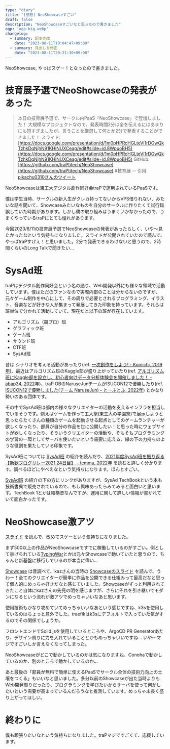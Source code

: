 ```yaml
---
type: "diary"
title: "[感想] NeoShowcaseすごい"
draft: false
description: "NeoShowcaseすごいなと思ったので書きました"
ogp: 'ogp-big.webp'
changelog:
  - summary: 記事作成
    date: "2023-08-11T19:04:47+09:00"
  - summary: 見出しを修正
    date: "2023-08-11T20:21:30+09:00"
---
```


<!-- titleは自動で入る -->
NeoShowcase, やっぱスゲー！となったので書きました。

# 技育展予選でNeoShowcaseの発表があった

> 本日の技育展予選で、サークル内PaaS「NeoShowcase」で登壇しました！
> 大規模なプロジェクトなので、発表時間2分は全を伝えるにはあまりにも短すぎましたが、言うことを厳選して何とか2分で発表することができました！
> スライド: [https://docs.google.com/presentation/d/1m0pHPRcHGLteVl1rDGwQkTzhkDqNjhN91KHiNUXCeag/edit#slide=id.8WpuoBH5](https://docs.google.com/presentation/d/1m0pHPRcHGLteVl1rDGwQkTzhkDqNjhN91KHiNUXCeag/edit#slide=id.8WpuoBH5)
> GitHub: [https://github.com/traPtitech/NeoShowcase](https://github.com/traPtitech/NeoShowcase)
> #技育展
> -- 引用: [pikachu0310さんのツイート](https://twitter.com/pikachu0310main/status/1689904132877107200)

NeoShowcaseは東工大デジタル創作同好会traPで運用されているPaaSです。

僕は学生当時、サークルの新入生がクレカ持ってないからVPS借りれない、みたいな話を聞いて、Showcaseみたいなものを自分のサークルに作りたくて試行錯誤していた時期があります。しかし僕の取り組みはうまくいかなかったので、うまくやっているtraPにとても憧れがあります。

今回2023/8/11の技育展予選でNeoShowcaseの発表があったらしく、いや〜見たかったなという気持ちになりました。スライドが公開されていたので読んで、やっぱtraPすげえ！と思いました。2分で発表できるわけないと思うので、2時間くらいのLong Talkで聞きたい...

# SysAd班

traPはデジタル創作同好会という名の通り、Web開発以外にも様々な領域で活動しています。僕はただのファンなので実際内部のことは分からないのですが、元々ゲーム制作を中心にして、その周りで必要とされるプログラミング、イラスト、音楽などが好きな人が集まって発展してきた印象を持っています。それらは班単位で分かれて活動していて、現在だと以下の班が存在しています。

- アルゴリズム（競プロ）班
- グラフィック班
- ゲーム班
- サウンド班
- CTF班
- SysAd班

昔は シナリオを考える活動があったり(ref. [一次創作をしよう! - Komichi, 2019年](https://trap.jp/post/774/))、最近はアルゴリズム班のKaggle部が盛り上がっていたり(ref. [アルゴリズム班にKaggle部を設立し、初心者向けデータ分析体験会を開催しました！ - abap34, 2022年](https://trap.jp/post/1697/))、traP OBのNaruseJunチームがISUCON12で優勝したり(ref. [ISUCON12で優勝しました(チーム NaruseJun) - とーふとふ, 2022年](https://zenn.dev/tohutohu/articles/8c34d1187e1b21)) とかなり勢いのある団体です。

その中でSysAd班は部内の様々なクリエイターの活動を支えるインフラを担当しているそうです。例えばゲームを作って工大祭(東工大の学園祭)で展示しようと思ったらたくさんの種類のゲームを起動させる起点としてのゲームランチャーが欲しくなったり、部員が自分の作品を世に公開したい！と思った時にウェブサイトが欲しくなったり、そういうクリエイターの活動や、そもそもプログラミングの学習の一環としてサーバを使いたいという需要に応える、縁の下の力持ちのような役割を果たしている印象です。

SysAd班については [SysAd班](https://trap.jp/sysad/) の紹介を読んだり、[2021年度SysAd班を振り返る【新歓ブログリレー2021 24日目】 - temma, 2022年](https://trap.jp/post/1543/) を読むと詳しく分かります。調べるほどにやべえなという気持ちになります。ほんとすごい。

[SysAd班](https://trap.jp/sysad/) の紹介の下の方にリンクがありますが、SysAd TechBookという本も技術書典で販売されているので、もし興味あったらみてみると面白いと思います。TechBook 1とかは結構昔なんですが、運用に関して詳しい情報が書かれていて面白かったです。

# NeoShowcase激アツ

[スライド](https://docs.google.com/presentation/d/1m0pHPRcHGLteVl1rDGwQkTzhkDqNjhN91KHiNUXCeag/edit#slide=id.8WpuoBH5) を読んで、改めてスゲーという気持ちになりました。

まず500以上の作品がNeoShowcaseですでに稼働しているのがすごい。例として挙げられている[TypingWar](http://typingwar.trap.games/)とかは元々Showcaseで動いていたと思うので、ちゃんと新基盤に移行しているのが本当に偉い...

[Showcase](https://github.com/kaz/showcase) は昔調べて、kazさんの当時の [Showcaseのスライド](https://kaz.github.io/showcase/#/) を読んで、うわー！全てのクリエイターが簡単に作品を公開できる仕組みって最高だなと思って個人的にめっちゃ好きだなと感じていました。Showcaseがずっと利用されてきたこと自体にkazさんの先見の明を感じますが、さらにそれを引き継いでモダンになるという流れが激アツでめっちゃいいなあと思います。

使用技術もかなり攻めていてめっちゃいいなあという感じですね、k3sを使用しているのはちょっと意外でした。traefikはk3sにデフォルトで入っていた気がするのでその関係でしょうか。

フロントエンドでSolid.jsを使用しているところや、ArgoCD PR Generatorあたり、デザイン周りに力を入れていることとかもめっちゃいいですね... いや〜マジですごいしか言えなくなってしまった。

NeoShowcaseがどこで動かしているのかは気になりますね、Conohaで動かしているのか、別のところで動かしているのか...

あと最後の「部員が無料で簡単に使えるPaaSでサークル全体の技術力向上の土壌をつくる」もいいなと思いました。多分以前のShowcaseが出た当時よりもWeb開発周りだったり、プログラミングを学びたいからサーバを使って何かしたいという需要が高まっているんだろうなと推測しています。めっちゃ末長く盛り上がってほしい。

# 終わりに

僕も頑張りたいなという気持ちになりました。traPマジですごくて、応援しています。

